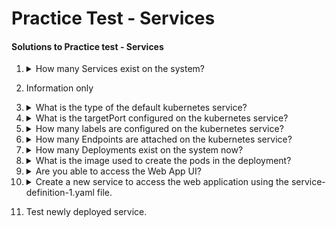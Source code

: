 # Practice Test - Services

#### Solutions to Practice test - Services

1. <details>
    <summary>How many Services exist on the system?</summary>

    ```
    kubectl get services
    ```

    Count the number of services (if any)
    </details>


1. Information only

1.  <details>
    <summary>What is the type of the default kubernetes service?</summary>

    From the output of Q1, examine the `TYPE` column.
    </details>

1.  <details>
    <summary>What is the targetPort configured on the kubernetes service?</summary>

    ```
    $ kubectl describe service | grep TargetPort
    ```
    </details>

1.  <details>
    <summary>How many labels are configured on the kubernetes service?</summary>

    ```
    kubectl describe service
    ```

    ...and look for labels.

    --- OR ---

    ```
    kubectl describe service --show-labels
    ```

    </details>

1.  <details>
    <summary>How many Endpoints are attached on the kubernetes service?</summary>

    ```
    kubectl describe service
    ```

    ...and look for endpoints

    </details>

1.  <details>
    <summary>How many Deployments exist on the system now?</summary>

    ```
    kubectl get deployment
    ```

    Count the deployments (if any)
    </details>

1.  <details>
    <summary>What is the image used to create the pods in the deployment?</summary>

    ```
    kubectl describe deployment
    ```

    Look in the containers section.

    --- OR ---

    ```
    kubectl get deployment -o wide
    ```

    Look in the `IMAGES` column

    </details>

1.  <details>
    <summary>Are you able to access the Web App UI?</summary>

    Try to access the Web Application UI using the tab simple-webapp-ui above the terminal.

    </details>

1.  <details>
    <summary>Create a new service to access the web application using the service-definition-1.yaml file.</summary>

    ```
    vi service-definition-1.yaml
    ```

    Fill in the values as directed, save and exit.

    ```
    kubectl create -f service-definition-1.yaml
    ```
    </details>

1. Test newly deployed service.

